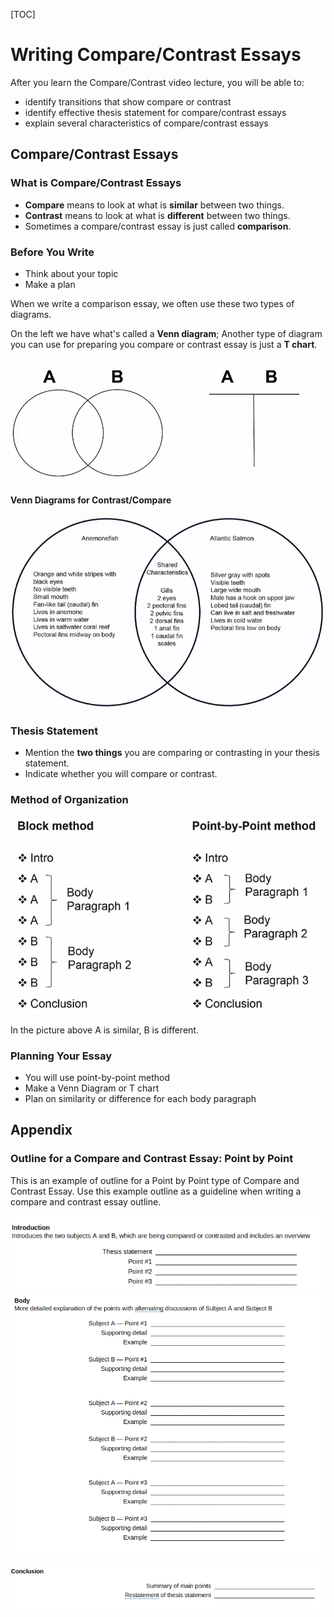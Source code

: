 [TOC]

# Writing Compare/Contrast Essays

After you learn the Compare/Contrast video lecture, you will be able to:

- identify transitions that show compare or contrast
- identify effective thesis statement for compare/contrast essays
- explain several characteristics of compare/contrast essays

## Compare/Contrast Essays

### What is Compare/Contrast Essays

- **Compare** means to look at what is **similar** between two things.
- **Contrast** means to look at what is **different** between two things.
- Sometimes a compare/contrast essay is just called **comparison**.

### Before You Write

- Think about your topic
- Make a plan

When we write a comparison essay, we often use these two types of diagrams.

On the left we have what's called a **Venn diagram**; Another type of  diagram you can use for preparing you compare or contrast essay is just a **T chart**.

![23](../Images/Selection_023.png)



#### Venn Diagrams for Contrast/Compare

![Venn](../Images/Selection_024.png)

### Thesis Statement

- Mention the **two things** you are comparing or contrasting in your thesis statement.
- Indicate whether you will compare or contrast.

### Method of Organization

![T](../Images/Selection_025.png)

In the picture above A is similar, B is different.

### Planning Your Essay

- You will use point-by-point method
- Make a Venn Diagram or T chart
- Plan on similarity or difference for each body paragraph

## Appendix

### Outline for a Compare and Contrast Essay: Point by Point

This is an example of outline for a Point by Point type of Compare and Contrast Essay. Use this example outline as a guideline when writing a compare and contrast essay outline.

![1534074100462](assets/1534074100462.png)![1534074121358](assets/1534074121358.png)

![1534074136887](assets/1534074136887.png)
